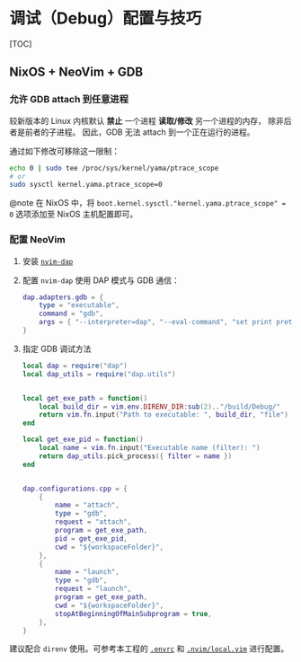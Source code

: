 # 调试（Debug）配置与技巧

[TOC]

## NixOS + NeoVim + GDB

### 允许 GDB attach 到任意进程

较新版本的 Linux 内核默认 **禁止** 一个进程 **读取/修改** 另一个进程的内存，
除非后者是前者的子进程。
因此，GDB 无法 attach 到一个正在运行的进程。

通过如下修改可移除这一限制：

```bash
echo 0 | sudo tee /proc/sys/kernel/yama/ptrace_scope
# or
sudo sysctl kernel.yama.ptrace_scope=0
```

@note
在 NixOS 中，将 `boot.kernel.sysctl."kernel.yama.ptrace_scope" = 0` 选项添加至 NixOS 主机配置即可。


### 配置 NeoVim

1. 安装 [`nvim-dap`](https://github.com/mfussenegger/nvim-dap)
2. 配置 `nvim-dap` 使用 DAP 模式与 GDB 通信：

    ```lua
    dap.adapters.gdb = {
        type = "executable",
        command = "gdb",
        args = { "--interpreter=dap", "--eval-command", "set print pretty on" }
    }
    ```
3. 指定 GDB 调试方法

    ```lua
    local dap = require("dap")
    local dap_utils = require("dap.utils")


    local get_exe_path = function()
        local build_dir = vim.env.DIRENV_DIR:sub(2).."/build/Debug/"
        return vim.fn.input("Path to executable: ", build_dir, "file")
    end

    local get_exe_pid = function()
        local name = vim.fn.input("Executable name (filter): ")
        return dap_utils.pick_process({ filter = name })
    end


    dap.configurations.cpp = {
        {
            name = "attach",
            type = "gdb",
            request = "attach",
            program = get_exe_path,
            pid = get_exe_pid,
            cwd = "${workspaceFolder}",
        },
        {
            name = "launch",
            type = "gdb",
            request = "launch",
            program = get_exe_path,
            cwd = "${workspaceFolder}",
            stopAtBeginningOfMainSubprogram = true,
        },
    }
    ```

建议配合 `direnv` 使用。可参考本工程的 [`.envrc`](https://github.com/HamPepper/template-project-cpp/blob/master/.envrc)
和 [`.nvim/local.vim`](https://github.com/HamPepper/template-project-cpp/blob/master/.nvim/local.vim)
进行配置。
